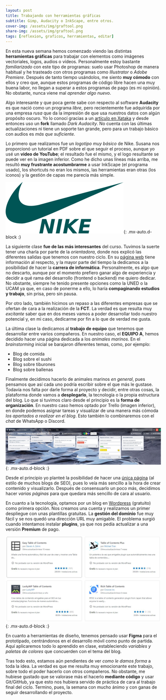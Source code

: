 ```yaml
---
layout: post
title: Trabajando con herramientas gráficas
subtitle: Gimp, Audacity o InkScape, entre otros.
cover-img: /assets/img/graftool.png
share-img: /assets/img/graftool.png
tags: [reflexion, graficos, herramientas, editar]
---
```


En esta nueva semana hemos comenzado viendo las distintas **herramientas gráficas** para trabajar con elementos como imágenes vectoriales, logos, audios o vídeos. Personalmente estoy bastante *familiarizado* con este tipo de programas: suelo usar Photoshop de manera habitual y he trasteado con otros programas como *Illustrator* o *Adobe Premiere*. Después de tanto tiempo usándolos, me siento **muy cómodo** con ellos y creo que, aunque estos programas de código libre hacen una muy buena labor, no llegan a superar a estos programas de pago (es mi opinión). No obstante, nunca viene mal *aprender algo nuevo*.

Algo interesante y que poca gente sabe con respecto al software **Audacity** es que nació como un programa *libre*, pero recientemente fue adquirida por una empresa *rusa* que da la impresión de que usa nuestros datos con algún propósito oscuro. Yo lo conocí gracias a un [artículo en Xataka](https://www.xataka.com/aplicaciones/software-open-source-audacity-cada-vez-open-source-cambiar-duenos-usuarios-descontentos-piden-fork) y desde entonces uso un **fork** llamado *Dark Audacity*. No cuenta con las últimas actualizaciones ni tiene un soporte tan grande, pero para un trabajo básico con audios es *más que suficiente.*

Lo primero que realizamos fue un *logotipo muy básico* de Nike. Susana nos proporcionó un tutorial en PDF sobre el que seguir el proceso, aunque yo usé un **video de YouTube**; el resultado fue el mismo, y el logo resultante se puede ver en la imagen inferior. Como he dicho unas líneas más arriba, me resultó **muy frustrante acostumbrarme** a usar InkScape (el programa usado), los shortcuts no eran los mismos, las herramientas eran otras (los iconos) y la gestión de capas me parecía más simple.

![Logo Nike](/assets/img/nikelogo.png){: .mx-auto.d-block :}

La siguiente clase **fue de las más interesantes** del curso. Tuvimos la suerte tener una charla por parte de la *orientadora*, donde nos explicó las diferentes salidas que tenemos con nuestro ciclo. En su [página web](https://orientaplanes.blogspot.com/) tiene información al respecto, y la mayor parte del tiempo la dedicamos a la posibilidad de hacer la **carrera de informática**. Personalmente, es algo que no descarto, aunque por el momento prefiero ganar algo de experiencia y decidir a qué rama del desarrollo (frontend o backend) me quiero dedicar. No obstante, siempre he tenido presente opciones como la UNED o la UCAM ya que, en caso de ponerme a ello, lo haría **compaginando estudios y trabajo**, sin prisa, pero sin pausa.

Por otro lado, también hicimos un repaso a las diferentes empresas que se ofertan de cara a la realización de la **FCT**. La verdad es que resulta muy *excitante* saber que en dos meses vamos a poder desarrollar todo nuestro potencial y, en mi caso, dedicarme por fin a lo que de verdad me gusta.

La última clase la dedicamos al **trabajo de equipo** que tenemos que desarrollar entre varios compañeros. En nuestro caso, el **EQUIPO A**, hemos decidido hacer una página dedicada a los *animales marinos*. En el *brainstorming* inicial se barajaron diferentes temas, como, por ejemplo:

- Blog de comida
- Blog sobre el sushi
- Blog sobre tiburones
- Blog sobre ballenas

Finalmente decidimos hacerlo de animales marinos *en general*, pues pensamos que así cada uno podría escribir sobre el que más le gustase. Todavía nos falta por darle forma al proyecto y decidir, entre otras cosas, la plataforma donde vamos a **desplegarlo**, la tecnología o la propia estructura del blog. Lo que si tuvimos claro desde el principio es la **forma de organización**. En nuestro caso hemos optado por Trello (imagen inferior), en donde podemos asignar tareas y visualizar de una manera más cómoda *los apartados a realizar en el blog*. Esto también lo combinaremos con el *chat* de WhatsApp o Discord. 

![Panel de Trello](/assets/img/trello.JPG){: .mx-auto.d-block :}

Desde el principio yo planteé la posibilidad de hacer una [única página](https://diccionarioweb.com/tabla-de-contenidos-indice-en-wordpress/) (al estilo de muchos blogs de SEO), pues lo veía más sencillo a la hora de crear contenido y visualizarlo. Después de consensuarlo un poco más, decidimos hacer *varias páginas* para que quedara más sencillo de cara al usuario.

En cuanto a la tecnología, optamos por un blog en [Wordpress](https://wordpress.com/es/) (gratuito) como primera opción. Nos creamos una cuenta y realizamos un primer despliegue con unas plantillas gratuitas. La **gestión del dominio** fue muy fácil y se nos quedó una dirección URL muy amigable. El problema surgió cuando intentamos instalar **plugins**, ya que nos pedía actualizar a una versión **Premium** de pago.

![Plugins](/assets/img/contentsp.JPG){: .mx-auto.d-block :}

En cuanto a herramientas de diseño, tenemos pensado usar **Figma** para el prototipado, centrándonos en el desarrollo móvil como punto de partida. Aquí aplicaremos todo lo aprendido en clase, estableciendo *variables y paletas de colores* que concuerden con el tema del blog.

Tras todo esto, estamos aún pendientes de ver *como le damos forma* a toda la idea. La verdad es que me resulta muy emocionante este trabajo, sobre todo el poder hacerlo con otros compañeros. No obstante, me hubiese gustado que se valorase más el hacerlo **mediante código** y usar Git/GitHub, ya que esto nos hubiera servido de práctica de cara al trabajo final del ciclo. Termino, pues, la semana con mucho ánimo y con ganas de seguir desarrollando el proyecto.
